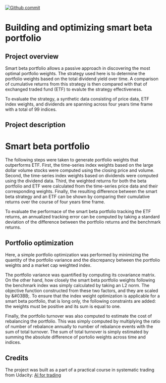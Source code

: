 [![Github commit](https://img.shields.io/github/last-commit/QI2lab/mcSIM)](https://github.com/fdjutant/portfolio-optimization)

# Building and optimizing smart beta portfolio
## Project overview
Smart beta portfolio allows a passive approach in discovering the most optimal portfolio weights. The strategy used here is 
to determine the portfolio weights based on the total dividend yield over time. A comparison of cumulative returns from this strategy is then compared with that of exchanged traded fund (ETF) to evalute the strategy effectiveness.

To evaluate the strategy, a synthetic data consisting of price data, ETF index weights, and dividends are spanning across four years time frame with a total of 99 indices.

## Project description
# Smart beta portfolio
The following steps were taken to generate portfolio weights that outperforms ETF. First, the time-series index weights based on the large dollar volume stocks were computed using the closing price and volume. Second, the time-series index weights based on dividends were computed using the dividend data. Third, the weighted returns for both the beta portfolio and ETF were calculated from the time-series price data and their corresponding weights. Finally, the resulting difference between the smart beta strategy and an ETF can be shown by comparing their cumulative returns over the course of four years time frame.

To evaluate the performace of the smart beta portfolio tracking the ETF returns, an annualized tracking error can be computed by taking a standard deviation of the difference between the portfolio returns and the benchmark returns.

## Portfolio optimization
Here, a simple portfolio optimization was performed by minimizing the quantity of the portfolio variance and the discrepancy between the portfolio weights and a market cap weighted index.

The portfolio variance was quantified by computing its covariance matrix. On the other hand, how closely the smart beta portfolio weights following the benchmark index was simply calculated by taking an L2 norm. The objective function constructed from these two factors, and they are scaled by &#03BB;. To ensure that the index weight optimization is applicable for a smart beta portfolio, that is long only, the following constraints are added: the weights must be positive and its sum is equal to one.

Finally, the portfolio turnover was also computed to estimate the cost of rebalancing the portfolio. This was simply computed by multiplying the ratio of number of rebalance annually to number of rebalance events with the sum of total turnover. The sum of total turnover is simply estimated by summing the absolute difference of portolio weights across time and indices.

## Credits
The project was built as a part of a practical course in systematic trading from Udacity: [AI for trading](https://www.udacity.com/course/ai-for-trading--nd880)